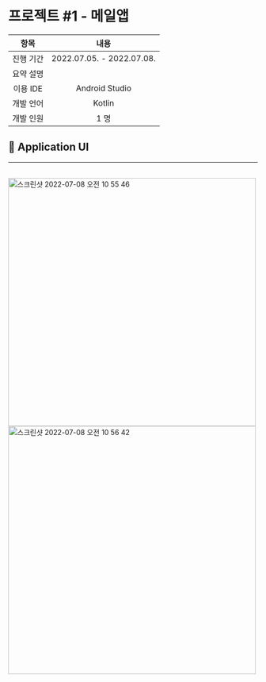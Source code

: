 # 프로젝트 #1 - 메일앱

|항목| 내용|
|:-:|:-:|
|진행 기간 | 2022.07.05. - 2022.07.08.|
|요약 설명| |
|이용 IDE |Android Studio|
|개발 언어| Kotlin |
|개발 인원| 1 명 |



## 📱 Application UI
___
<br>
<img width="500" alt="스크린샷 2022-07-08 오전 10 55 46" src="https://user-images.githubusercontent.com/79133730/177901150-9e470d10-11a9-4792-b414-5110d76625db.png">

<img width="500" alt="스크린샷 2022-07-08 오전 10 56 42" src="https://user-images.githubusercontent.com/79133730/177901299-a4f6d320-35fe-4880-8343-e9e47e738ced.png">



